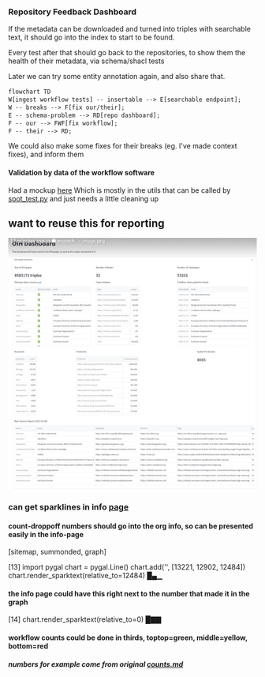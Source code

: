 ### Repository Feedback Dashboard

If the metadata can be downloaded and turned into triples with searchable text, it should go into the index to start to be found.

Every test after that should go back to the repositories, to show them the health of their metadata, via schema/shacl tests

Later we can try some entity annotation again, and also share that.

```mermaid
flowchart TD
W[ingest workflow tests] -- insertable --> E[searchable endpoint]; 
W -- breaks --> F[fix our/their];
E -- schema-problem --> RD[repo dashboard];
F -- our --> FWF[fix workflow];
F -- their --> RD;
```
We could also make some fixes for their breaks (eg. I've made context fixes), and inform them

#### Validation by data of the workflow software
Had a mockup [here](https://github.com/earthcube/geocodes_documentation/wiki/DataValidationReportMockup)
Which is mostly in the utils that can be called by [spot_test.py](https://github.com/MBcode/ec/blob/master/test/spot_test.py#L62) and just needs a little cleaning up


## want to reuse this for reporting
![oih dashboard](oih-dashboard.png)


### can get sparklines in info [page](https://geocodes.ncsa.illinois.edu/#/about)

#### count-droppoff numbers should go into the org info, so can be presented easily in the info-page

[sitemap, summonded, graph]

[13]
import pygal
chart = pygal.Line()
chart.add('', [13221, 12902, 12484])
chart.render_sparktext(relative_to=12484)
█▄▁
#### the info page could have this right next to the number that made it in the graph

[14]
chart.render_sparktext(relative_to=0)
█▇▇
#### workflow counts could be done in thirds, toptop=green, middle=yellow, bottom=red


##### numbers for example come from original [counts.md](https://github.com/earthcube/ec/blob/master/test/counts.md)

